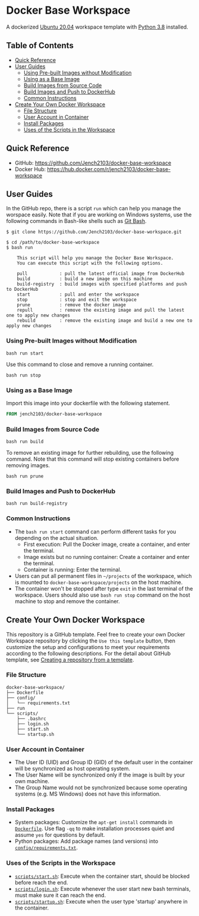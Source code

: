 # Docker Base Workspace

A dockerized [Ubuntu 20.04](https://hub.docker.com/_/ubuntu/) workspace template with [Python 3.8](https://packages.ubuntu.com/focal/python3.8) installed.

## Table of Contents <!-- omit in toc -->

- [Quick Reference](#quick-reference)
- [User Guides](#user-guides)
    - [Using Pre-built Images without Modification](#using-pre-built-images-without-modification)
    - [Using as a Base Image](#using-as-a-base-image)
    - [Build Images from Source Code](#build-images-from-source-code)
    - [Build Images and Push to DockerHub](#build-images-and-push-to-dockerhub)
    - [Common Instructions](#common-instructions)
- [Create Your Own Docker Workspace](#create-your-own-docker-workspace)
    - [File Structure](#file-structure)
    - [User Account in Container](#user-account-in-container)
    - [Install Packages](#install-packages)
    - [Uses of the Scripts in the Workspace](#uses-of-the-scripts-in-the-workspace)

## Quick Reference

- GitHub: <https://github.com/Jench2103/docker-base-workspace>
- Docker Hub: <https://hub.docker.com/r/jench2103/docker-base-workspace>

## User Guides

In the GitHub repo, there is a script `run` which can help you manage the worspace easily. Note that if you are working on Windows systems, use the following commands in Bash-like shells such as [Git Bash](https://git-scm.com/download/win).

```shell
$ git clone https://github.com/Jench2103/docker-base-workspace.git

$ cd /path/to/docker-base-workspace
$ bash run

    This script will help you manage the Docker Base Workspace.
    You can execute this script with the following options.

    pull            : pull the latest official image from DockerHub
    build           : build a new image on this machine
    build-registry  : build images with specified platforms and push to DockerHub
    start           : pull and enter the workspace
    stop            : stop and exit the workspace
    prune           : remove the docker image
    repull          : remove the existing image and pull the latest one to apply new changes
    rebuild         : remove the existing image and build a new one to apply new changes
```

### Using Pre-built Images without Modification

```shell
bash run start
```

Use this command to close and remove a running container.

```shell
bash run stop
```

### Using as a Base Image

Import this image into your dockerfile with the following statement.

```dockerfile
FROM jench2103/docker-base-workspace
```

### Build Images from Source Code

```shell
bash run build
```

To remove an existing image for further rebuilding, use the following command. Note that this command will stop existing containers before removing images.

```shell
bash run prune
```

### Build Images and Push to DockerHub

```shell
bash run build-registry
```

### Common Instructions

- The `bash run start` command can perform different tasks for you depending on the actual situation.
    - First execution: Pull the Docker image, create a container, and enter the terminal.
    - Image exists but no running container: Create a container and enter the terminal.
    - Container is running: Enter the terminal.
- Users can put all permanent files in `~/projects` of the workspace, which is mounted to `docker-base-workspace/projects` on the host machine.
- The container won't be stopped after type `exit` in the last terminal of the workspace. Users should also use `bash run stop` command on the host machine to stop and remove the container.

## Create Your Own Docker Workspace

This repository is a GitHub template. Feel free to create your own Docker Workspace repository by clicking the `Use this template` button, then customize the setup and configurations to meet your requirements according to the following descriptions. For the detail about GitHub template, see [Creating a repository from a template](https://docs.github.com/en/repositories/creating-and-managing-repositories/creating-a-repository-from-a-template).

### File Structure

```text
docker-base-workspace/
├── Dockerfile
├── config/
│   └── requirements.txt
├── run
└── scripts/
    ├── .bashrc
    ├── login.sh
    ├── start.sh
    └── startup.sh
```

### User Account in Container

- The User ID (UID) and Group ID (GID) of the default user in the container will be synchronized as host operating system.
- The User Name will be synchronized only if the image is built by your own machine.
- The Group Name would not be synchronized because some operating systems (e.g. MS Windows) does not have this information.

### Install Packages

- System packages: Customize the `apt-get install` commands in [`Dockerfile`](https://github.com/Jench2103/docker-base-workspace/blob/main/Dockerfile). Use flag `-qq` to make installation processes quiet and assume `yes` for questions by default.
- Python packages: Add package names (and versions) into [`config/requirements.txt`](https://github.com/Jench2103/docker-base-workspace/blob/main/config/requirements.txt).

### Uses of the Scripts in the Workspace

- [`scripts/start.sh`](https://github.com/Jench2103/docker-base-workspace/blob/main/scripts/start.sh): Execute when the container start, should be blocked before reach the end.
- [`scripts/login.sh`](https://github.com/Jench2103/docker-base-workspace/blob/main/scripts/login.sh): Execute whenever the user start new bash terminals, must make sure it can reach the end.
- [`scripts/startup.sh`](https://github.com/Jench2103/docker-base-workspace/blob/main/scripts/startup.sh): Execute when the user type 'startup' anywhere in the container.
